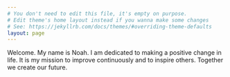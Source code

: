 ```yaml
---
# You don't need to edit this file, it's empty on purpose.
# Edit theme's home layout instead if you wanna make some changes
# See: https://jekyllrb.com/docs/themes/#overriding-theme-defaults
layout: page
---
```


Welcome. My name is Noah. I am dedicated to making a positive change in life. It is my mission to improve continuously and to inspire others. Together we create our future. 
